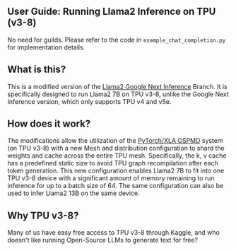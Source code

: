 ## User Guide: Running Llama2 Inference on TPU (v3-8)

No need for guilds. Please refer to the code in `example_chat_completion.py` for implementation details.

## What is this?

This is a modified version of the [Llama2 Google Next Inference](https://github.com/pytorch-tpu/llama/tree/llama2-google-next-inference) Branch. It is specifically designed to run Llama2 7B on TPU v3-8, unlike the Google Next Inference version, which only supports TPU v4 and v5e.

## How does it work?

The modifications allow the utilization of the [PyTorch/XLA GSPMD](https://pytorch.org/blog/pytorch-xla-spmd/) system (on TPU v3-8) with a new Mesh and distribution configuration to shard the weights and cache across the entire TPU mesh. Specifically, the k, v cache has a predefined static size to avoid TPU graph recompilation after each token generation. This new configuration enables Llama2 7B to fit into one TPU v3-8 device with a significant amount of memory remaining to run inference for up to a batch size of 64. The same configuration can also be used to infer Llama2 13B on the same device.

## Why TPU v3-8?

Many of us have easy free access to TPU v3-8 through Kaggle, and who doesn't like running Open-Source LLMs to generate text for free?